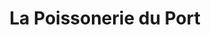 ---
title: "La Poissonerie du Port"
url: /la-grande-motte/la-poissonerie-du-port/
shop: fruits de mer
---